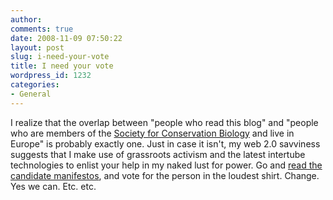 ```yaml
---
author:
comments: true
date: 2008-11-09 07:50:22
layout: post
slug: i-need-your-vote
title: I need your vote
wordpress_id: 1232
categories:
- General
---
```


I realize that the overlap between "people who read this blog" and "people who are members of the [Society for Conservation Biology](http://www.conbio.org/) and live in Europe" is probably exactly one. Just in case it isn't, my web 2.0 savviness suggests that I make use of grassroots activism and the latest intertube technologies to enlist your help in my naked lust for power. Go and [read the candidate manifestos](http://euroconbio.blogspot.com/2008/10/candidates-for-board-member-2008.html), and vote for the person in the loudest shirt. Change. Yes we can. Etc. etc.


